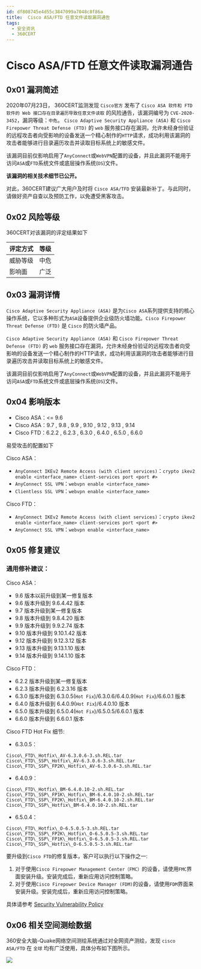 ```yaml
---
id: df808745e4d55c3847099a7048c8f86a
title:  Cisco ASA/FTD 任意文件读取漏洞通告
tags: 
  - 安全资讯
  - 360CERT
---
```


#  Cisco ASA/FTD 任意文件读取漏洞通告

0x01 漏洞简述
---------


2020年07月23日， 360CERT监测发现 `Cisco官方` 发布了 `Cisco ASA 软件和 FTD 软件的 Web 接口存在目录遍历导致任意文件读取` 的风险通告，该漏洞编号为 `CVE-2020-3452`，漏洞等级：`中危`。
`Cisco Adaptive Security Appliance (ASA)` 和 `Cisco Firepower Threat Defense (FTD)` 的 `web` 服务接口存在漏洞，允许未经身份验证的远程攻击者向受影响的设备发送一个精心制作的`HTTP`请求，成功利用该漏洞的攻击者能够进行目录遍历攻击并读取目标系统上的敏感文件。


该漏洞目前仅影响启用了`AnyConnect`或`WebVPN`配置的设备，并且此漏洞不能用于访问`ASA`或`FTD`系统文件或底层操作系统(`OS`)文件。


**该漏洞的相关技术细节已公开。**


对此，360CERT建议广大用户及时将 `Cisco ASA/TFD` 安装最新补丁。与此同时，请做好资产自查以及预防工作，以免遭受黑客攻击。


0x02 风险等级
---------


360CERT对该漏洞的评定结果如下




| 评定方式 | 等级 |
| --- | --- |
| 威胁等级 | 中危 |
| 影响面 | 广泛 |


0x03 漏洞详情
---------


`Cisco Adaptive Security Appliance (ASA)` 是为`Cisco ASA`系列提供支持的核心操作系统，它以多种形式为`ASA`设备提供企业级防火墙功能。`Cisco Firepower Threat Defense (FTD)` 是 `Cisco` 的防火墙产品。


`Cisco Adaptive Security Appliance (ASA)` 和 `Cisco Firepower Threat Defense (FTD)` 的 `web` 服务接口存在漏洞，允许未经身份验证的远程攻击者向受影响的设备发送一个精心制作的HTTP请求，成功利用该漏洞的攻击者能够进行目录遍历攻击并读取目标系统上的敏感文件。


该漏洞目前仅影响启用了`AnyConnect`或`WebVPN`配置的设备，并且此漏洞不能用于访问`ASA`或`FTD`系统文件或底层操作系统(`OS`)文件。


0x04 影响版本
---------


* Cisco ASA：<= 9.6
* Cisco ASA：9.7 , 9.8 , 9.9 , 9.10 , 9.12 , 9.13 , 9.14
* Cisco FTD：6.2.2 , 6.2.3 , 6.3.0 , 6.4.0 , 6.5.0 , 6.6.0


易受攻击的配置如下


Cisco ASA：


* `AnyConnect IKEv2 Remote Access (with client services)`：`crypto ikev2 enable <interface_name> client-services port <port #>`
* `AnyConnect SSL VPN`：`webvpn enable <interface_name>`
* `Clientless SSL VPN`：`webvpn enable <interface_name>`


Cisco FTD：


* `AnyConnect IKEv2 Remote Access (with client services)`：`crypto ikev2 enable <interface_name> client-services port <port #>`
* `AnyConnect SSL VPN`：`webvpn enable <interface_name>`


0x05 修复建议
---------


### 通用修补建议：


Cisco ASA：


* 9.6 版本以前升级到某一修复版本
* 9.6 版本升级到 9.6.4.42 版本
* 9.7 版本升级到某一修复版本
* 9.8 版本升级到 9.8.4.20 版本
* 9.9 版本升级到 9.9.2.74 版本
* 9.10 版本升级到 9.10.1.42 版本
* 9.12 版本升级到 9.12.3.12 版本
* 9.13 版本升级到 9.13.1.10 版本
* 9.14 版本升级到 9.14.1.10 版本


Cisco FTD：


* 6.2.2 版本升级到某一修复版本
* 6.2.3 版本升级到 6.2.3.16 版本
* 6.3.0 版本升级到 6.3.0.5(`Hot Fix`)/6.3.0.6/6.4.0.9(`Hot Fix`)/6.6.0.1 版本
* 6.4.0 版本升级到 6.4.0.9(`Hot Fix`)/6.4.0.10 版本
* 6.5.0 版本升级到 6.5.0.4(`Hot Fix`)/6.5.0.5/6.6.0.1 版本
* 6.6.0 版本升级到 6.6.0.1 版本


Cisco FTD Hot Fix 细节:


* 6.3.0.5：



```
Cisco\_FTD\_Hotfix\_AV-6.3.0.6-3.sh.REL.tar          
Cisco\_FTD\_SSP\_Hotfix\_AV-6.3.0.6-3.sh.REL.tar
Cisco\_FTD\_SSP\_FP2K\_Hotfix\_AV-6.3.0.6-3.sh.REL.tar

```
* 6.4.0.9：



```
Cisco\_FTD\_Hotfix\_BM-6.4.0.10-2.sh.REL.tar
Cisco\_FTD\_SSP\_FP1K\_Hotfix\_BM-6.4.0.10-2.sh.REL.tar
Cisco\_FTD\_SSP\_FP2K\_Hotfix\_BM-6.4.0.10-2.sh.REL.tar
Cisco\_FTD\_SSP\_Hotfix\_BM-6.4.0.10-2.sh.REL.tar

```
* 6.5.0.4：



```
Cisco\_FTD\_Hotfix\_O-6.5.0.5-3.sh.REL.tar          
Cisco\_FTD\_SSP\_FP2K\_Hotfix\_O-6.5.0.5-3.sh.REL.tar
Cisco\_FTD\_SSP\_FP1K\_Hotfix\_O-6.5.0.5-3.sh.REL.tar  
Cisco\_FTD\_SSP\_Hotfix\_O-6.5.0.5-3.sh.REL.tar

```


要升级到`Cisco FTD`的修复版本，客户可以执行以下操作之一:


1. 对于使用`Cisco Firepower Management Center（FMC）`的设备，请使用`FMC`界面安装升级。安装完成后，重新应用访问控制策略。
2. 对于使用`Cisco Firepower Device Manager (FDM)`的设备，请使用`FDM`界面来安装升级。安装完成后，重新应用访问控制策略。


具体请参考 [Security Vulnerability Policy](https://tools.cisco.com/security/center/resources/security_vulnerability_policy.html#fixes)


0x06 相关空间测绘数据
-------------


360安全大脑-Quake网络空间测绘系统通过对全网资产测绘，发现 `cisco ASA/FTD` 在 `全球` 均有广泛使用，具体分布如下图所示。


![](https://p403.ssl.qhimgs4.com/t0187e5a022e56dd8ed.jpeg)


